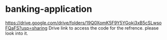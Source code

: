 # banking-application
https://drive.google.com/drive/folders/19Q0XomK5F9Y5YGokj3xB5cSLwsoFQaFS?usp=sharing
Drive link to access the code for the refrence.
please look into it.
